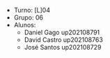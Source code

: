 * Turno: [L]04
* Grupo: 06
* Alunos:
    - Daniel Gago up202108791 
    - David Castro up202108763
    - José Santos up202108729
